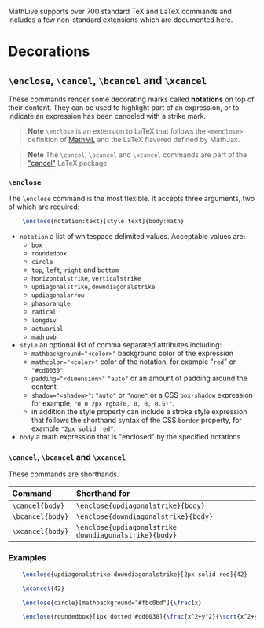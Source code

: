 MathLive supports over 700 standard TeX and LaTeX commands and includes a few
non-standard extensions which are documented here.

# Decorations

## `\enclose`, `\cancel`, `\bcancel` and `\xcancel`

These commands render some decorating marks called **notations** on top of 
their content. They can be used to highlight part of an expression, or 
to indicate an expression has been canceled with a strike mark.


> **Note** `\enclose` is an extension to LaTeX that follows the `<menclose>` definition
> of [MathML]() and the LaTeX flavored defined by MathJax.

> **Note** The `\cancel`, `\bcancel` and `\xcancel` commands are part of the 
> ["cancel"](https://www.ctan.org/pkg/cancel) LaTeX package.

### `\enclose`

The `\enclose` command is the most flexible. It accepts three arguments, two 
of which are required:

```tex
    \enclose{notation:text}[style:text]{body:math}
```
* `notation` a list of whitespace delimited values. Acceptable values are:
    * `box`
    * `roundedbox`
    * `circle`
    * `top`, `left`, `right` and `bottom`
    * `horizontalstrike`, `verticalstrike`
    * `updiagonalstrike`, `downdiagonalstrike`
    * `updiagonalarrow`
    * `phasorangle`
    * `radical`
    * `longdiv`
    * `actuarial`
    * `madruwb`
* `style` an optional list of comma separated attributes including:
    * `mathbackground="<color>"` background color of the expression
    * `mathcolor="<color>"` color of the notation, for example "`red`" or 
    `"#cd0030"`
    * `padding="<dimension>"` `"auto"` or an amount of padding around the 
    content
    * `shadow="<shadow>"`: `"auto"` or `"none"` or a CSS `box-shadow` expression 
    for example, `"0 0 2px rgba(0, 0, 0, 0.5)"`.
    * in addition the style property can include a stroke style expression that 
    follows the shorthand syntax of the CSS `border` property, for example 
    `"2px solid red"`.
* `body` a math expression that is "enclosed" by the specified notations

### `\cancel`, `\bcancel` and `\xcancel`

These commands are shorthands.

| Command          | Shorthand for     |
| :--------------- | :----------  |
| `\cancel{body}`   | `\enclose{updiagonalstrike}{body}`         |
| `\bcancel{body}`   | `\enclose{downdiagonalstrike}{body}`         |
| `\xcancel{body}`   | `\enclose{updiagonalstrike downdiagonalstrike}{body}`|


### Examples
```tex
    \enclose{updiagonalstrike downdiagonalstrike}[2px solid red]{42}

    \xcancel{42}

    \enclose{circle}[mathbackground="#fbc0bd"]{\frac1x}

    \enclose{roundedbox}[1px dotted #cd0030]{\frac{x^2+y^2}{\sqrt{x^2+y^2}}}
```